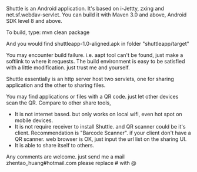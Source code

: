 Shuttle is an Android application.
It's based on i-Jettty, zxing and net.sf.webdav-servlet.
You can build it with Maven 3.0 and above, Android SDK level 8 and above.

To build, type:
 mvn clean package

And you would find shuttleapp-1.0-aligned.apk in folder "shuttleapp/target"

You may encounter build failure. i.e. aapt tool can't be found, just make a softlink
to where it requests. The build environment is easy to be satisfied with a little
modification. just trust me and yourself.

Shuttle essentially is an http server host two servlets, one for sharing application
and the other to sharing files.

You may find applications or files with a QR code. just let other devices scan the
QR. Compare to other share tools,  
 * It is not internet based. but only works on local wifi, even hot spot on mobile devices.
 * It is not require receiver to install Shuttle. and QR scanner could be it's client. 
 Recommendation is "Barcode Scanner". if your client don't have a QR scanner. web browser 
 is OK, just input the url list on the sharing UI.
 * It is able to share itself to others.

Any comments are welcome. just send me a mail
 zhentao_huang#hotmail.com
please replace # with @

